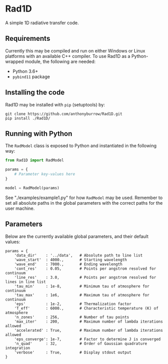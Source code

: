 # Rad1D

A simple 1D radiative transfer code.

## Requirements

Currently this may be compiled and run on either Windows or Linux platforms
with an available C++ compiler. To use Rad1D as a Python-wrapped module, the
following are needed:

* Python 3.6+
* `pybind11` package

## Installing the code

Rad1D may be installed with `pip` (setuptools) by:

```
git clone https://github.com/anthonyburrow/Rad1D.git
pip install ./Rad1D/
```

## Running with Python

The `RadModel` class is exposed to Python and instantiated in the following
way:

```python
from Rad1D import RadModel

params = {
    # Parameter key-values here
}

model = RadModel(params)
```

See "./examples/example1.py" for how `RadModel` may be used. Remember to set
all absolute paths in the global parameters with the correct paths for the user
machine.

## Parameters

Below are the currently available global parameters, and their default values:
```
params = {
    'data_dir'    : '../data',   # Absolute path to line list
    'wave_start'  : 4000.,       # Starting wavelength
    'wave_end'    : 7000.,       # Ending wavelength
    'cont_res'    : 0.05,        # Points per angstrom resolved for continuum
    'line_res'    : 3.0,         # Points per angstrom resolved for lines in line list
    'tau_min'     : 1e-8,        # Minimum tau of atmosphere for continuum
    'tau_max'     : 1e6,         # Maximum tau of atmosphere for continuum
    'eps'         : 1e-2,        # Thermalization factor
    'T_eff'       : 6000.,       # Characteristic temperature (K) of atmosphere
    'n_zones'     : 256,         # Number of tau points
    'max_iter'    : 200,         # Maximum number of lambda iterations allowed
    'accelerated' : True,        # Maximum number of lambda iterations allowed
    'eps_converge': 1e-7,        # Factor to determine J is converged
    'n_quad'      : 32,          # Order of Gaussian quadrature integration
    'verbose'     : True,        # Display stdout output
}
```